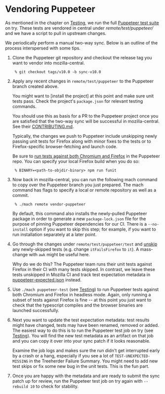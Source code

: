 Vendoring Puppeteer
===================

As mentioned in the chapter on [Testing], we run the full [Puppeteer
test suite] on try.  These tests are vendored in central under
_remote/test/puppeteer/_ and we have a script to pull in upstream changes.

We periodically perform a manual two-way sync. Below is an outline of the
process interspersed with some tips.

1. Clone the Puppeteer git repository and checkout the release tag you want
   to vendor into mozilla-central.

    	% git checkout tags/v10.0 -b sync-v10.0

2. Apply any recent changes in `remote/test/puppeteer` to the Puppeteer branch
   created above.

	 You might want to [install the project] at this point and make sure unit
	 tests pass. Check the project's `package.json` for relevant testing commands.

   You should use this as basis for a PR to the Puppeteer project once you are
	 satisfied that the two-way sync will be successful in mozilla-central. See
	 their [CONTRIBUTING.md].

	 Typically, the changes we push to Puppeteer include unskipping newly passing
	 unit tests for Firefox along with minor fixes to the tests or
	 to Firefox-specific browser-fetching and launch code.

	 Be sure to [run tests against both Chromium and Firefox] in the Puppeteer
	 repo. You can specify your local Firefox build when you do so:

		% BINARY=<path-to-objdir-binary> npm run funit

3. Now back in mozilla-central, you can run the following mach command to
	 copy over the Puppeteer branch you just prepared. The mach command has
	 flags to specify a local or remote repository as well as a commit.

		% ./mach remote vendor-puppeteer

	 By default, this command also installs the newly-pulled Puppeteer package
	 in order to generate a new `package-lock.json` file for the purpose of
	 pinning Puppeteer dependencies for our CI. There is a `--no-install` option
	 if you want to skip this step; for example, if you want to run installation
	 separately at a later point.

4. Go through the changes under `remote/test/puppeteer/test` and [unskip] any
	 newly-skipped tests (e.g. change `itFailsFirefox` to `it`).
	 A mass-change with `awk` might be useful here.

	 Why do we do this? The Puppeteer team runs their unit tests against Firefox
	 in their CI with many tests skipped. In contrast, we leave these tests
	 unskipped in Mozilla CI and track test expectation metadata
	 in [puppeteer-expected.json] instead.

5. Use `./mach puppeteer-test` (see [Testing]) to run Puppeteer tests against
   both Chromium and Firefox in headless mode. Again, only running a subset of
	 tests against Firefox is fine -- at this point you just want to check that
	 the typescript compiles and the browser binaries are launched successfully.

6. Next you want to update the test expectation metadata: test results might
   have changed, tests may have been renamed, removed or added. The
	 easiest way to do this is to run the Puppeteer test job on try
	 (see [Testing]). You will find the new test metadata as an artifact on that
	 job and you can copy it over into your sync patch if it looks reasonable.

	 Examine the job logs and makes sure the run didn't get interrupted early
	 by a crash or a hang, especially if you see a lot of
	 `TEST-UNEXPECTED-MISSING` in the Treeherder Failure Summary. You might need
	 to add new test skips or fix some new bug in the unit tests. This is the
	 fun part.

7. Once you are happy with the metadata and are ready to submit the sync patch
   up for review, run the Puppeteer test job on try again with `--rebuild 10`
	 to check for stability.

[Testing]: ../Testing.html
[Puppeteer test suite]: https://github.com/GoogleChrome/puppeteer/tree/master/test
[re-install the project]: https://github.com/puppeteer/puppeteer/blob/main/CONTRIBUTING.md#getting-code
[run tests against both Chromium and Firefox]: https://github.com/puppeteer/puppeteer/blob/main/test/README.md#running-tests
[puppeteer-expected.json]: https://searchfox.org/mozilla-central/source/remote/test/puppeteer-expected.json
[CONTRIBUTING.md]: https://github.com/puppeteer/puppeteer/blob/main/CONTRIBUTING.md
[unskip]: https://github.com/puppeteer/puppeteer/blob/main/test/README.md#skipping-tests-in-specific-conditions
